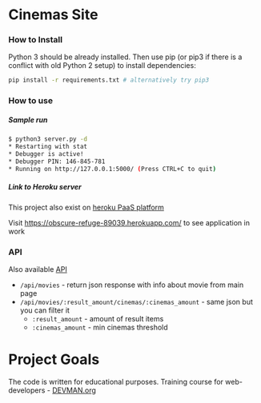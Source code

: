# Cinemas Site

### How to Install

Python 3 should be already installed. Then use pip (or pip3 if there is a conflict with old Python 2 setup) to install dependencies:

```bash
pip install -r requirements.txt # alternatively try pip3
```

### How to use
##### Sample run
```bash
$ python3 server.py -d
* Restarting with stat
* Debugger is active!
* Debugger PIN: 146-845-781
* Running on http://127.0.0.1:5000/ (Press CTRL+C to quit)
```
##### Link to Heroku server
This project also exist on [heroku PaaS platform](https://www.heroku.com/)

Visit https://obscure-refuge-89039.herokuapp.com/ to see application in work

### API
Also available [API](https://obscure-refuge-89039.herokuapp.com/api) 
* `/api/movies` - return json response with info about movie from main page
* `/api/movies/:result_amount/cinemas/:cinemas_amount` - same json but you can filter it
    * `:result_amount` - amount of result items
    * `:cinemas_amount` - min cinemas threshold 

# Project Goals

The code is written for educational purposes. Training course for web-developers - [DEVMAN.org](https://devman.org)
